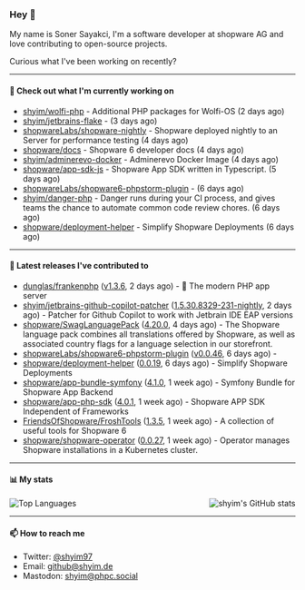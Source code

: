 ### Hey 👋

My name is Soner Sayakci, I'm a software developer at shopware AG and love contributing to open-source projects.

Curious what I've been working on recently?

---

#### 👷 Check out what I'm currently working on

- [shyim/wolfi-php](https://github.com/shyim/wolfi-php) - Additional PHP packages for Wolfi-OS (2 days ago)
- [shyim/jetbrains-flake](https://github.com/shyim/jetbrains-flake) -  (3 days ago)
- [shopwareLabs/shopware-nightly](https://github.com/shopwareLabs/shopware-nightly) - Shopware deployed nightly to an Server for performance testing (4 days ago)
- [shopware/docs](https://github.com/shopware/docs) - Shopware 6 developer docs (4 days ago)
- [shyim/adminerevo-docker](https://github.com/shyim/adminerevo-docker) - Adminerevo Docker Image (4 days ago)
- [shopware/app-sdk-js](https://github.com/shopware/app-sdk-js) - Shopware App SDK written in Typescript. (5 days ago)
- [shopwareLabs/shopware6-phpstorm-plugin](https://github.com/shopwareLabs/shopware6-phpstorm-plugin) -  (6 days ago)
- [shyim/danger-php](https://github.com/shyim/danger-php) - Danger runs during your CI process, and gives teams the chance to automate common code review chores. (6 days ago)
- [shopware/deployment-helper](https://github.com/shopware/deployment-helper) - Simplify Shopware Deployments (6 days ago)

---

#### 🔭 Latest releases I've contributed to

- [dunglas/frankenphp](https://github.com/dunglas/frankenphp) ([v1.3.6](https://github.com/dunglas/frankenphp/releases/tag/v1.3.6), 2 days ago) - 🧟 The modern PHP app server
- [shyim/jetbrains-github-copilot-patcher](https://github.com/shyim/jetbrains-github-copilot-patcher) ([1.5.30.8329-231-nightly](https://github.com/shyim/jetbrains-github-copilot-patcher/releases/tag/1.5.30.8329-231-nightly), 2 days ago) - Patcher for Github Copilot to work with Jetbrain IDE EAP versions
- [shopware/SwagLanguagePack](https://github.com/shopware/SwagLanguagePack) ([4.20.0](https://github.com/shopware/SwagLanguagePack/releases/tag/4.20.0), 4 days ago) - The Shopware language pack combines all translations offered by Shopware, as well as associated country flags for a language selection in our storefront.
- [shopwareLabs/shopware6-phpstorm-plugin](https://github.com/shopwareLabs/shopware6-phpstorm-plugin) ([v0.0.46](https://github.com/shopwareLabs/shopware6-phpstorm-plugin/releases/tag/v0.0.46), 6 days ago) - 
- [shopware/deployment-helper](https://github.com/shopware/deployment-helper) ([0.0.19](https://github.com/shopware/deployment-helper/releases/tag/0.0.19), 6 days ago) - Simplify Shopware Deployments
- [shopware/app-bundle-symfony](https://github.com/shopware/app-bundle-symfony) ([4.1.0](https://github.com/shopware/app-bundle-symfony/releases/tag/4.1.0), 1 week ago) - Symfony Bundle for Shopware App Backend
- [shopware/app-php-sdk](https://github.com/shopware/app-php-sdk) ([4.0.1](https://github.com/shopware/app-php-sdk/releases/tag/4.0.1), 1 week ago) - Shopware APP SDK Independent of Frameworks
- [FriendsOfShopware/FroshTools](https://github.com/FriendsOfShopware/FroshTools) ([1.3.5](https://github.com/FriendsOfShopware/FroshTools/releases/tag/1.3.5), 1 week ago) - A collection of useful tools for Shopware 6
- [shopware/shopware-operator](https://github.com/shopware/shopware-operator) ([0.0.27](https://github.com/shopware/shopware-operator/releases/tag/0.0.27), 1 week ago) - Operator manages Shopware installations in a Kubernetes cluster.

---

#### 📊 My stats

<img align="right" alt="shyim's GitHub stats" src="https://github-readme-stats.vercel.app/api?username=shyim&count_private=1&show_icons=true&" />

![Top Languages](https://github-readme-stats.vercel.app/api/top-langs/?username=shyim)

---

#### 📫 How to reach me

- Twitter: [@shyim97](https://twitter.com/shyim97)
- Email: [github@shyim.de](mailto://github@shyim.de)
- Mastodon: <a rel="me" href="https://phpc.social/@shyim">shyim@phpc.social</a>
